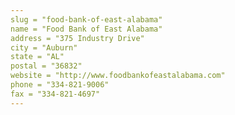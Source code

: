 ```yaml
---
slug = "food-bank-of-east-alabama"
name = "Food Bank of East Alabama"
address = "375 Industry Drive"
city = "Auburn"
state = "AL"
postal = "36832"
website = "http://www.foodbankofeastalabama.com"
phone = "334-821-9006"
fax = "334-821-4697"
---
```

